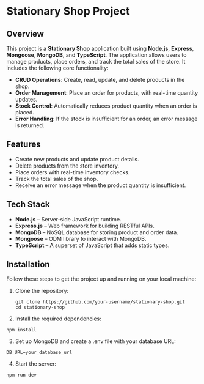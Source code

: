 # Stationary Shop Project

## Overview

This project is a **Stationary Shop** application built using **Node.js**, **Express**, **Mongoose**, **MongoDB**, and **TypeScript**. The application allows users to manage products, place orders, and track the total sales of the store. It includes the following core functionality:

- **CRUD Operations**: Create, read, update, and delete products in the shop.
- **Order Management**: Place an order for products, with real-time quantity updates.
- **Stock Control**: Automatically reduces product quantity when an order is placed.
- **Error Handling**: If the stock is insufficient for an order, an error message is returned.

## Features

- Create new products and update product details.
- Delete products from the store inventory.
- Place orders with real-time inventory checks.
- Track the total sales of the shop.
- Receive an error message when the product quantity is insufficient.

## Tech Stack

- **Node.js** – Server-side JavaScript runtime.
- **Express.js** – Web framework for building RESTful APIs.
- **MongoDB** – NoSQL database for storing product and order data.
- **Mongoose** – ODM library to interact with MongoDB.
- **TypeScript** – A superset of JavaScript that adds static types.

## Installation

Follow these steps to get the project up and running on your local machine:

1. Clone the repository:

   ```
   git clone https://github.com/your-username/stationary-shop.git
   cd stationary-shop
   ```

2. Install the required dependencies:

```
npm install
```

3. Set up MongoDB and create a .env file with your database URL:

```
DB_URL=your_database_url
```

4. Start the server:

```
npm run dev
```
